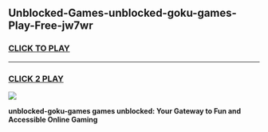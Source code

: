 
## Unblocked-Games-unblocked-goku-games-Play-Free-jw7wr
<h3>
<a href="https://premium76.site?title=unblocked-goku-games&ref=18A1">CLICK TO PLAY</a></h3>
<hr>

<h3>
<a href="https://premium76.site?title=unblocked-goku-games&ref=18A1">CLICK 2 PLAY</a>
  
</h3>

<a href="https://premium76.site?title=unblocked-goku-games&ref=18A1"><img src="https://clearcache.store/games.png"></a>


**unblocked-goku-games games unblocked: Your Gateway to Fun and Accessible Online Gaming**
